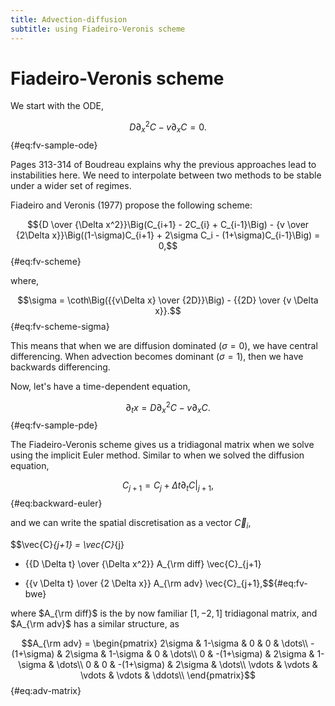 ```yaml
---
title: Advection-diffusion
subtitle: using Fiadeiro-Veronis scheme
---
```


$$\renewcommand{\vec}[1]{{\bf #1}}$$

# Fiadeiro-Veronis scheme
We start with the ODE,

$$D\partial_x^2 C - v \partial_x C = 0.$${#eq:fv-sample-ode}

Pages 313-314 of Boudreau explains why the previous approaches lead to instabilities here. We need to interpolate between two methods to be stable under a wider set of regimes.

Fiadeiro and Veronis (1977) propose the following scheme:

$${D \over {\Delta x^2}}\Big(C_{i+1} - 2C_{i} + C_{i-1}\Big) - {v \over {2\Delta x}}\Big((1-\sigma)C_{i+1} + 2\sigma C_i - (1+\sigma)C_{i-1}\Big) = 0,$${#eq:fv-scheme}

where,

$$\sigma = \coth\Big({{v\Delta x} \over {2D}}\Big) - {{2D} \over {v \Delta x}}.$${#eq:fv-scheme-sigma}

This means that when we are diffusion dominated ($\sigma = 0$), we have central differencing. When advection becomes dominant ($\sigma = 1$), then we have backwards differencing.

Now, let's have a time-dependent equation,

$$\partial_t x = D\partial_x^2 C - v \partial_x C.$${#eq:fv-sample-pde}

The Fiadeiro-Veronis scheme gives us a tridiagonal matrix when we solve using the implicit Euler method. Similar to when we solved the diffusion equation,

$$C_{j+1} = C_{j} + \Delta t \partial_t C|_{j+1},$${#eq:backward-euler}

and we can write the spatial discretisation as a vector $\vec{C}_i$,

$$\vec{C}_{j+1} = \vec{C}_{j}
  + {{D \Delta t} \over {\Delta x^2}} A_{\rm diff} \vec{C}_{j+1}
  - {{v \Delta t} \over {2 \Delta x}} A_{\rm adv} \vec{C}_{j+1},$${#eq:fv-bwe}

where $A_{\rm diff}$ is the by now familiar $[1, -2, 1]$ tridiagonal matrix, and $A_{\rm adv}$ has a similar structure, as

$$A_{\rm adv} = 
       \begin{pmatrix} 2\sigma &  1-\sigma &  0 &  0 & \dots\\
                       -(1+\sigma) & 2\sigma &  1-\sigma &  0 & \dots\\
                       0 &  -(1+\sigma) & 2\sigma &  1-\sigma & \dots\\
                       0 &  0 &  -(1+\sigma) & 2\sigma & \dots\\
                       \vdots & \vdots & \vdots & \vdots & \ddots\\
\end{pmatrix}$${#eq:adv-matrix}

``` {.julia file=src/advection-diffusion.jl}

```

